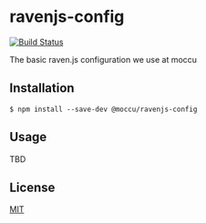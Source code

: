 # ravenjs-config

[![Build Status](https://travis-ci.org/moccu/ravenjs-config.svg?branch=master)](https://travis-ci.org/moccu/ravenjs-config)

The basic raven.js configuration we use at moccu

## Installation

```
$ npm install --save-dev @moccu/ravenjs-config
```

## Usage

TBD

## License

[MIT](./LICENSE)
